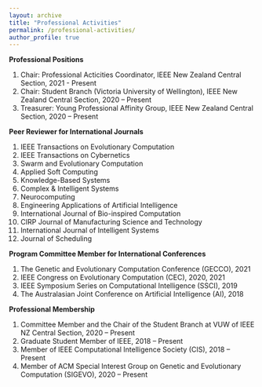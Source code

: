 ```yaml
---
layout: archive
title: "Professional Activities"
permalink: /professional-activities/
author_profile: true
---
```

**Professional Positions**
1. Chair: Professional Acticities Coordinator, IEEE New Zealand Central Section, 2021 - Present
2. Chair: Student Branch (Victoria University of Wellington), IEEE New Zealand Central Section, 2020 – Present
3. Treasurer: Young Professional Affinity Group, IEEE New Zealand Central Section, 2020 – Present

**Peer Reviewer for International Journals**
1. IEEE Transactions on Evolutionary Computation
2. IEEE Transactions on Cybernetics
3. Swarm and Evolutionary Computation
4. Applied Soft Computing
5. Knowledge-Based Systems
6. Complex & Intelligent Systems
7. Neurocomputing
8. Engineering Applications of Artificial Intelligence
9. International Journal of Bio-inspired Computation
10. CIRP Journal of Manufacturing Science and Technology
11. International Journal of Intelligent Systems
12. Journal of Scheduling

**Program Committee Member for International Conferences**
1. The Genetic and Evolutionary Computation Conference (GECCO), 2021
2. IEEE Congress on Evolutionary Computation (CEC), 2020, 2021
3. IEEE Symposium Series on Computational Intelligence (SSCI), 2019
4. The Australasian Joint Conference on Artificial Intelligence (AI), 2018

**Professional Membership**
1. Committee Member and the Chair of the Student Branch at VUW of IEEE NZ Central Section, 2020 – Present
2. Graduate Student Member of IEEE, 2018 – Present
3. Member of IEEE Computational Intelligence Society (CIS), 2018 – Present
4. Member of ACM Special Interest Group on Genetic and Evolutionary Computation (SIGEVO), 2020 – Present
